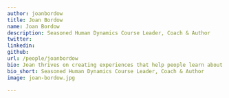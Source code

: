 ```yaml
---
author: joanbordow
title: Joan Bordow
name: Joan Bordow
description: Seasoned Human Dynamics Course Leader, Coach & Author
twitter: 
linkedin:
github: 
url: /people/joanbordow
bio: Joan thrives on creating experiences that help people learn about the impact of complex human dynamics on teams and communities. She has led thousands of participants through programs at one of the world’s top training and development organizations and is the author of eight instructional / self-help books. An avid supporter of humanitarian causes, Joan has served in leadership roles at nonprofit organizations dedicated to ending world hunger and bringing holiday joy to those in need.
bio_short: Seasoned Human Dynamics Course Leader, Coach & Author
image: joan-bordow.jpg

---
```


